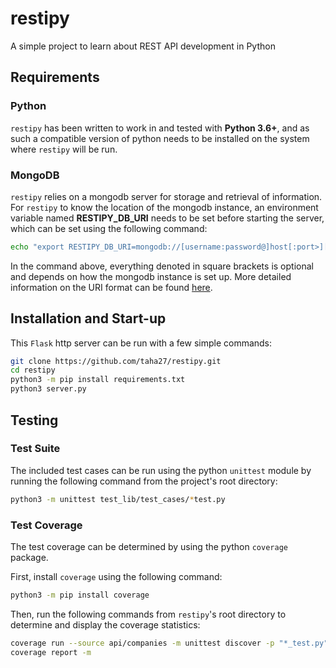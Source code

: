 # restipy

A simple project to learn about REST API development in Python

## Requirements

### Python

`restipy` has been written to work in and tested with **Python 3.6+**, and as such a compatible version of python needs to be installed on the system where `restipy` will be run.

### MongoDB

`restipy` relies on a mongodb server for storage and retrieval of information. For `restipy` to know the location of the mongodb instance, an environment variable named **RESTIPY_DB_URI** needs to be set before starting the server, which can be set using the following command:

```sh
echo "export RESTIPY_DB_URI=mongodb://[username:password@]host[:port>][/db]" >> ~/.bash_profile
```

In the command above, everything denoted in square brackets is optional and depends on how the mongodb instance is set up. More detailed information on the URI format can be found [here][1].

## Installation and Start-up

This `Flask` http server can be run with a few simple commands:

```sh
git clone https://github.com/taha27/restipy.git
cd restipy
python3 -m pip install requirements.txt
python3 server.py
```

## Testing

### Test Suite

The included test cases can be run using the python `unittest` module by running the following command from the project's root directory:

```sh
python3 -m unittest test_lib/test_cases/*test.py
```

### Test Coverage

The test coverage can be determined by using the python `coverage` package.

First, install `coverage` using the following command:

```sh
python3 -m pip install coverage
```

Then, run the following commands from `restipy`'s root directory to determine and display the coverage statistics:

```sh
coverage run --source api/companies -m unittest discover -p "*_test.py"
coverage report -m
```

[1]: https://docs.mongodb.com/manual/reference/connection-string/
